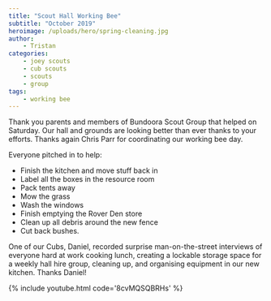 ```yaml
---
title: "Scout Hall Working Bee"
subtitle: "October 2019"
heroimage: /uploads/hero/spring-cleaning.jpg
author:
    - Tristan
categories:
    - joey scouts
    - cub scouts
    - scouts
    - group
tags:
    - working bee
---
```


Thank you parents and members of Bundoora Scout Group that helped on Saturday. Our hall and grounds are looking better than ever thanks to your efforts. Thanks again Chris Parr for coordinating our working bee day.

Everyone pitched in to help:
 - Finish the kitchen and move stuff back in
 - Label all the boxes in the resource room
 - Pack tents away
 - Mow the grass
 - Wash the windows
 - Finish emptying the Rover Den store
 - Clean up all debris around the new fence
 - Cut back bushes.

One of our Cubs, Daniel, recorded surprise man-on-the-street interviews of everyone hard at work cooking lunch, creating a lockable storage space for a weekly hall hire group, cleaning up, and organising equipment in our new kitchen. Thanks Daniel!

{% include youtube.html code='8cvMQSQBRHs' %}